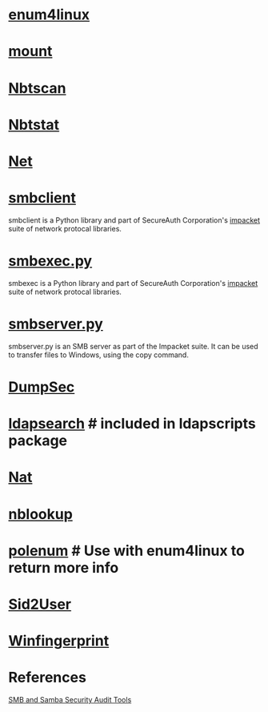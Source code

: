# [enum4linux](https://github.com/CiscoCXSecurity/enum4linux)

# [mount](mount/README.md)

# [Nbtscan](Nbtscan/README.md)

# [Nbtstat](Nbtstat/README.md)

# [Net](Net/README.md)

# [smbclient](smbclient/README.md)
smbclient is a Python library and part of SecureAuth Corporation's [impacket](https://github.com/SecureAuthCorp/impacket) suite of network protocal libraries.

# [smbexec.py](smbexec/README.md)
smbexec is a Python library and part of SecureAuth Corporation's [impacket](https://github.com/SecureAuthCorp/impacket) suite of network protocal libraries.

# [smbserver.py](../Impacket/README.md#SMB-Server)
smbserver.py is an SMB server as part of the Impacket suite.  It can be used to transfer files to Windows, using the copy command.

# [DumpSec](https://sectools.org/tool/dumpsec/)
# [ldapsearch]() # included in ldapscripts package
# [Nat](https://github.com/Phenomite/Old-tools-to-keep)
# [nblookup]()
# [polenum](https://www.kali.org/tools/polenum/) # Use with enum4linux to return more info
# [Sid2User](https://github.com/andif888/SidToUser)
# [Winfingerprint](https://github.com/Phenomite/Old-tools-to-keep)

# References
[SMB and Samba Security Audit Tools](https://miloserdov.org/?p=4066)